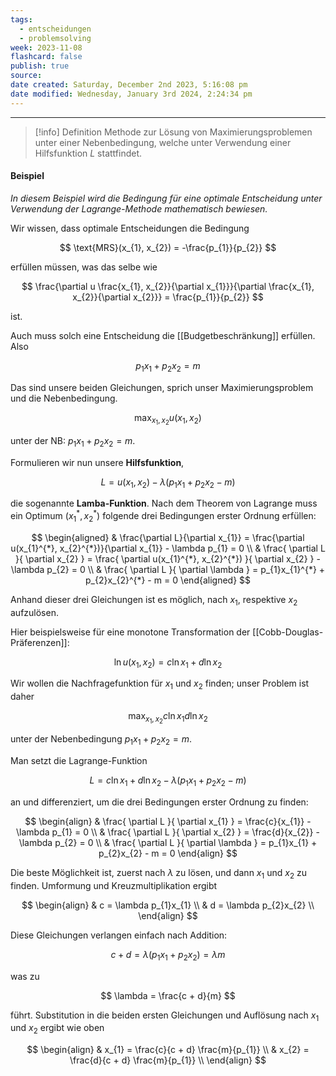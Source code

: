 ```yaml
---
tags:
  - entscheidungen
  - problemsolving
week: 2023-11-08
flashcard: false
publish: true
source: 
date created: Saturday, December 2nd 2023, 5:16:08 pm
date modified: Wednesday, January 3rd 2024, 2:24:34 pm
---
```

***

> [!info] Definition
> Methode zur Lösung von Maximierungsproblemen unter einer Nebenbedingung, welche unter Verwendung einer Hilfsfunktion $L$ stattfindet.
#### Beispiel
*In diesem Beispiel wird die Bedingung für eine optimale Entscheidung unter Verwendung der Lagrange-Methode mathematisch bewiesen.*

Wir wissen, dass optimale Entscheidungen die Bedingung

$$
\text{MRS}(x_{1}, x_{2}) = -\frac{p_{1}}{p_{2}}
$$

erfüllen müssen, was das selbe wie

$$
\frac{\partial u \frac{x_{1}, x_{2}}{\partial x_{1}}}{\partial \frac{x_{1}, x_{2}}{\partial x_{2}}} = \frac{p_{1}}{p_{2}}
$$

ist.

Auch muss solch eine Entscheidung die [[Budgetbeschränkung]] erfüllen. Also

$$
p_{1}x_{1} + p_{2}x_{2} = m
$$

Das sind unsere beiden Gleichungen, sprich unser Maximierungsproblem und die Nebenbedingung.

$$
\max_{x_{1}, x_{2}} u(x_{1}, x_{2})
$$

unter der NB: $p_{1}x_{1} + p_{2}x_{2} = m$.

Formulieren wir nun unsere **Hilfsfunktion**,

$$
L = u(x_{1}, x_{2}) - \lambda (p_{1}x_{1} + p_{2}x_{2} - m)
$$

die sogenannte **Lamba-Funktion**.
Nach dem Theorem von Lagrange muss ein Optimum $(x_{1}^{*}, x_{2}^{*})$ folgende drei Bedingungen erster Ordnung erfüllen:

$$
\begin{aligned}
& \frac{\partial L}{\partial x_{1}} = \frac{\partial u(x_{1}^{*}, x_{2}^{*})}{\partial x_{1}} - \lambda p_{1} = 0 \\
& \frac{ \partial L }{ \partial x_{2} } = \frac{ \partial u(x_{1}^{*}, x_{2}^{*}) }{ \partial x_{2} } - \lambda p_{2} = 0 \\
& \frac{ \partial L }{ \partial \lambda } = p_{1}x_{1}^{*} + p_{2}x_{2}^{*} - m = 0
\end{aligned}
$$

Anhand dieser drei Gleichungen ist es möglich, nach $x_{1}$, respektive $x_{2}$ aufzulösen.

Hier beispielsweise für eine monotone Transformation der [[Cobb-Douglas-Präferenzen]]:

$$
\ln u(x_{1}, x_{2}) = c \ln x_{1} + d \ln {x_{2}}
$$

Wir wollen die Nachfragefunktion für $x_{1} \text{ und } x_{2}$ finden; unser Problem ist daher

$$
\max_{x_{1}, x_{2}} c \ln x_{1} d \ln x_{2}
$$

unter der Nebenbedingung $p_{1}x_{1} + p_{2}x_{2} = m$.

Man setzt die Lagrange-Funktion

$$
L = c \ln x_{1} + d \ln x_{2} - \lambda (p_{1}x_{1} + p_{2}x_{2} - m)
$$

an und differenziert, um die drei Bedingungen erster Ordnung zu finden:

$$
\begin{align}
 & \frac{ \partial L }{ \partial x_{1} } = \frac{c}{x_{1}} - \lambda p_{1} = 0 \\
 & \frac{ \partial L }{ \partial x_{2} } = \frac{d}{x_{2}} - \lambda p_{2} = 0 \\
 & \frac{ \partial L }{ \partial \lambda } = p_{1}x_{1} + p_{2}x_{2} - m = 0
\end{align}
$$

Die beste Möglichkeit ist, zuerst nach $\lambda$ zu lösen, und dann $x_{1} \text{ und } x_{2}$ zu finden. Umformung und Kreuzmultiplikation ergibt

$$
\begin{align}
 & c = \lambda p_{1}x_{1} \\
 & d = \lambda p_{2}x_{2} \\
\end{align}
$$

Diese Gleichungen verlangen einfach nach Addition:

$$
c + d = \lambda (p_{1}x_{1} + p_{2}x_{2}) = \lambda m
$$

was zu

$$
\lambda = \frac{c + d}{m}
$$

führt. Substitution in die beiden ersten Gleichungen und Auflösung nach $x_{1} \text{ und } x_{2}$ ergibt wie oben

$$
\begin{align}
 & x_{1} = \frac{c}{c + d} \frac{m}{p_{1}} \\
 & x_{2} = \frac{d}{c + d} \frac{m}{p_{1}} \\
\end{align}
$$

